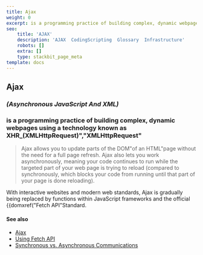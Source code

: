 ```yaml
---
title: Ajax
weight: 0
excerpt: is a programming practice of building complex, dynamic webpages
seo:
    title: 'AJAX'
    description: 'AJAX  CodingScripting  Glossary  Infrastructure'
    robots: []
    extra: []
    type: stackbit_page_meta
template: docs
---
```


## Ajax

### **_(Asynchronous JavaScript And XML)_**

### is a programming practice of building complex, dynamic webpages using a technology known as XHR\_(XMLHttpRequest)","XMLHttpRequest"

> Ajax allows you to update parts of the DOM"of an HTML"page without the need for a full page refresh. Ajax also lets you work asynchronously, meaning your code continues to run while the targeted part of your web page is trying to reload (compared to synchronously, which blocks your code from running until that part of your page is done reloading).

With interactive websites and modern web standards, Ajax is gradually being replaced by functions within JavaScript frameworks and the official {{domxref("Fetch API"Standard.

#### See also

-   [Ajax](/en-US/docs/Web/Guide/AJAX)
-   [Using Fetch API](/en-US/docs/Web/API/Fetch_API/Using_Fetch)
-   [Synchronous vs. Asynchronous Communications](https://peoplesofttutorial.com/difference-between-synchronous-and-asynchronous-messaging/)
